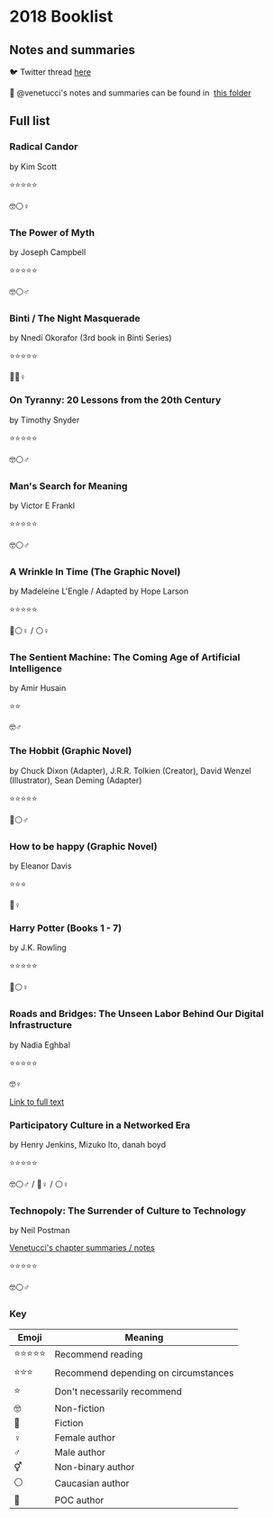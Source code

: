 # 2018 Booklist

## Notes and summaries

🐦 Twitter thread [here](https://twitter.com/mvenetucci/status/950178580545265664)

📁 @venetucci's notes and summaries can be found in  [this folder](https://github.com/venetucci/book-notes/tree/master/2018%20notes)

## Full list

### **Radical Candor** 

by Kim Scott

⭐️⭐️⭐️⭐️⭐️

🤓⚪️♀


### **The Power of Myth** 

by Joseph Campbell

⭐️⭐️⭐️⭐️⭐️

🤓⚪️♂

### **Binti / The Night Masquerade** 

by Nnedi Okorafor (3rd book in Binti Series)

⭐️⭐️⭐️⭐️⭐️

🍄🔵♀

### **On Tyranny: 20 Lessons from the 20th Century** 

by Timothy Snyder

⭐️⭐️⭐️⭐️⭐️

🤓⚪️♂

### **Man's Search for Meaning** 

by Victor E Frankl

⭐️⭐️⭐️⭐️⭐️

🤓⚪️♂

### **A Wrinkle In Time (The Graphic Novel)** 

by Madeleine L'Engle / Adapted by Hope Larson

⭐️⭐️⭐️⭐️⭐️

🍄⚪️♀  / ⚪️♀

### **The Sentient Machine: The Coming Age of Artificial Intelligence** 

by Amir Husain

⭐️⭐️

🤓♂

### **The Hobbit (Graphic Novel)**  

by Chuck Dixon (Adapter),  J.R.R. Tolkien (Creator), David Wenzel (Illustrator), Sean Deming (Adapter)

⭐️⭐️⭐️⭐️⭐️

🍄⚪️♂

### **How to be happy (Graphic Novel)** 

by Eleanor Davis

⭐️⭐️⭐️

🍄♀

### **Harry Potter (Books 1 - 7)** 

by J.K. Rowling

⭐️⭐️⭐️⭐️⭐️

🍄⚪️♀

### **Roads and Bridges: The Unseen Labor Behind Our Digital Infrastructure** 

by Nadia Eghbal

⭐️⭐️⭐️⭐️⭐️

🤓♀

[Link to full text](https://www.fordfoundation.org/library/reports-and-studies/roads-and-bridges-the-unseen-labor-behind-our-digital-infrastructure)

### **Participatory Culture in a Networked Era** 

by Henry Jenkins, Mizuko Ito, danah boyd

⭐️⭐️⭐️⭐️⭐️

🤓⚪️♂ / 🔵♀ / ⚪️♀

### **Technopoly: The Surrender of Culture to Technology** 

by Neil Postman

[Venetucci's chapter summaries / notes](https://github.com/venetucci/book-notes/blob/master/2018%20notes/Technopoly-notes.md)

⭐️⭐️⭐️⭐️⭐️

🤓⚪️♂

### Key

|Emoji|Meaning| 
|---|---|
|⭐️⭐️⭐️⭐️⭐️| Recommend reading |
|⭐️⭐️⭐️| Recommend depending on circumstances  |
|⭐️| Don't necessarily recommend |
|🤓| Non-fiction|
|🍄| Fiction|
|♀|Female author|
|♂|Male author|
|⚥|Non-binary author|
|⚪️|Caucasian author|
|🔵|POC author|

